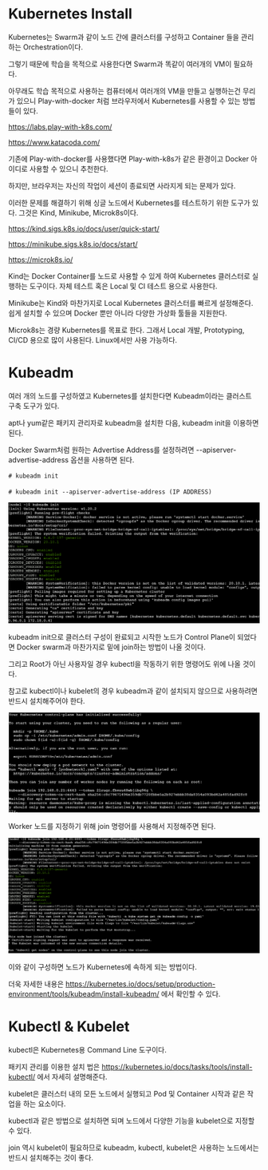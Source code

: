 # Kubernetes Install

Kubernetes는 Swarm과 같이 노드 간에 클러스터를 구성하고 Container 들을 관리하는 Orchestration이다.

그렇기 때문에 학습을 목적으로 사용한다면 Swarm과 똑같이 여러개의 VM이 필요하다.

아무래도 학습 목적으로 사용하는 컴퓨터에서 여러개의 VM을 만들고 실행하는건 무리가 있으니 Play-with-docker 처럼 브라우저에서 Kubernetes를 사용할 수 있는 방법들이 있다.

https://labs.play-with-k8s.com/

https://www.katacoda.com/

기존에 Play-with-docker를 사용했다면 Play-with-k8s가 같은 환경이고 Docker 아이디로 사용할 수 있으니 추천한다.

하지만, 브라우저는 자신의 작업이 세션이 종료되면 사라지게 되는 문제가 있다.

이러한 문제를 해결하기 위해 싱글 노드에서 Kubernetes를 테스트하기 위한 도구가 있다. 그것은 Kind, Minikube, Microk8s이다.

https://kind.sigs.k8s.io/docs/user/quick-start/

https://minikube.sigs.k8s.io/docs/start/

https://microk8s.io/

Kind는 Docker Container를 노드로 사용할 수 있게 하여 Kubernetes 클러스터로 실행하는 도구이다. 자체 테스트 혹은 Local 및 CI 테스트 용으로 사용한다.

Minikube는 Kind와 마찬가지로 Local Kubernetes 클러스터를 빠르게 설정해준다. 쉽게 설치할 수 있으며 Docker 뿐만 아니라 다양한 가상화 툴들을 지원한다.

Microk8s는 경량 Kubernetes를 목표로 한다. 그래서 Local 개발, Prototyping, CI/CD 용으로 많이 사용된다. Linux에서만 사용 가능하다.

# Kubeadm

여러 개의 노드를 구성하였고 Kubernetes를 설치한다면 Kubeadm이라는 클러스트 구축 도구가 있다.

apt나 yum같은 패키지 관리자로 kubeadm을 설치한 다음, kubeadm init을 이용하면 된다.

Docker Swarm처럼 원하는 Advertise Address를 설정하려면 --apiserver-advertise-address 옵션을 사용하면 된다.

```
# kubeadm init

# kubeadm init --apiserver-advertise-address (IP ADDRESS)
```

![image1](https://github.com/kjo26619/Docker/blob/main/Chapter8/Image/install1.PNG)

kubeadm init으로 클러스터 구성이 완료되고 시작한 노드가 Control Plane이 되었다면 Docker swarm과 마찬가지로 밑에 join하는 방법이 나올 것이다.

그리고 Root가 아닌 사용자일 경우 kubectl을 작동하기 위한 명령어도 위에 나올 것이다.

참고로 kubectl이나 kubelet의 경우 kubeadm과 같이 설치되지 않으므로 사용하려면 반드시 설치해주어야 한다.

![image2](https://github.com/kjo26619/Docker/blob/main/Chapter8/Image/install2.PNG)

Worker 노드를 지정하기 위해 join 명령어를 사용해서 지정해주면 된다.

![image3](https://github.com/kjo26619/Docker/blob/main/Chapter8/Image/install3.PNG)

이와 같이 구성하면 노드가 Kubernetes에 속하게 되는 방법이다.

더욱 자세한 내용은 https://kubernetes.io/docs/setup/production-environment/tools/kubeadm/install-kubeadm/ 에서 확인할 수 있다.

# Kubectl & Kubelet

kubectl은 Kubernetes용 Command Line 도구이다.

패키지 관리를 이용한 설치 법은 https://kubernetes.io/docs/tasks/tools/install-kubectl/ 에서 자세히 설명해준다.

kubelet은 클러스터 내의 모든 노드에서 실행되고 Pod 및 Container 시작과 같은 작업을 하는 요소이다.

kubectl과 같은 방법으로 설치하면 되며 노드에서 다양한 기능을 kubelet으로 지정할 수 있다. 

join 역시 kubelet이 필요하므로 kubeadm, kubectl, kubelet은 사용하는 노드에서는 반드시 설치해주는 것이 좋다.
